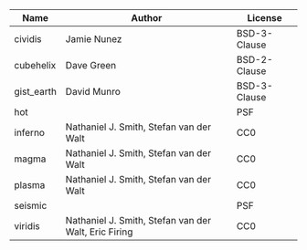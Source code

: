 |Name      |Author                                              |License     |
|----------|----------------------------------------------------|------------|
|cividis   |Jamie Nunez                                         |BSD-3-Clause|
|cubehelix |Dave Green                                          |BSD-2-Clause|
|gist_earth|David Munro                                         |BSD-3-Clause|
|hot       |<Unknown>                                           |PSF         |
|inferno   |Nathaniel J. Smith, Stefan van der Walt             |CC0         |
|magma     |Nathaniel J. Smith, Stefan van der Walt             |CC0         |
|plasma    |Nathaniel J. Smith, Stefan van der Walt             |CC0         |
|seismic   |<Unknown>                                           |PSF         |
|viridis   |Nathaniel J. Smith, Stefan van der Walt, Eric Firing|CC0         |
